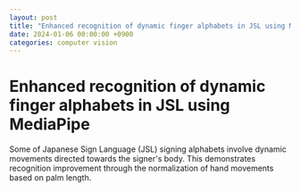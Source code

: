 ```yaml
---
layout: post
title: "Enhanced recognition of dynamic finger alphabets in JSL using MediaPipe"
date: 2024-01-06 00:00:00 +0900
categories: computer vision
---
```


# Enhanced recognition of dynamic finger alphabets in JSL using MediaPipe

Some of Japanese Sign Language (JSL) signing alphabets involve dynamic movements directed towards the signer's body. This demonstrates recognition improvement through the normalization of hand movements based on palm length.

